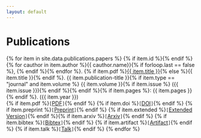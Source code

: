 ```yaml
---
layout: default
---
```


# Publications

{% for item in site.data.publications.papers %}
{% if item.id %}<a name="{{ item.id }}"></a>{% endif %}
{% for cauthor in item.author %}{{ cauthor.name}}{% if forloop.last == false %}, {% endif %}{% endfor %}.
{% if item.pdf %}<a href="{{ item.pdf | relative_url }}">{{ item.title }}</a>{% else %}{{ item.title }}{% endif %}.
{{ item.publication-title }}{% if item.type == "journal" and item.volume %} {{ item.volume }}{% if item.issue %} ({{ item.issue }}){% endif %}{% endif %}{% if item.pages %}: {{ item.pages }}{% endif %}. ({{ item.year }})<br />
{% if item.pdf %}`[`<a class="orange" href="{{ item.pdf | relative_url }}">PDF</a>`]`{% endif %} {% if item.doi %}`[`<a class="orange" href="http://dx.doi.org/{{ item.doi }}">DOI</a>`]`{% endif %} {% if item.preprint %}`[`<a class="orange" href="{{ item.preprint | relative_url }}">Preprint</a>`]`{% endif %} {% if item.extended %}`[`<a class="orange" href="{{ item.extended | relative_url }}">Extended Version</a>`]`{% endif %}{% if item.arxiv %}`[`<a class="orange" href="{{ item.arxiv}}">Arxiv</a>`]`{% endif %} {% if item.bibtex %}`[`<a class="orange" href="{{ item.bibtex | relative_url }}">Bibtex</a>`]`{% endif %} {% if item.artifact %}`[`<a class="orange" href="{{ item.artifact }}">Artifact</a>`]`{% endif %} {% if item.talk %}`[`<a class="orange" href="{{ t | relative_url }}">Talk</a>`]`{% endif %}
{% endfor %}
